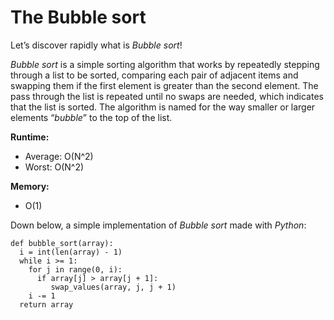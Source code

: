 # The Bubble sort

Let’s discover rapidly what is _Bubble sort_!

_Bubble sort_ is a simple sorting algorithm that works by repeatedly stepping through a list to be sorted, comparing each pair of adjacent items and swapping them if the first element is greater than the second element. The pass through the list is repeated until no swaps are needed, which indicates that the list is sorted. The algorithm is named for the way smaller or larger elements “_bubble_” to the top of the list.

**Runtime:**

  * Average: O(N^2)
  * Worst: O(N^2)



**Memory:**

  * O(1)



Down below, a simple implementation of _Bubble sort_ made with _Python_:
    
    
    def bubble_sort(array):
      i = int(len(array) - 1)
      while i >= 1:
        for j in range(0, i):
          if array[j] > array[j + 1]:
             swap_values(array, j, j + 1)
        i -= 1
      return array
    
